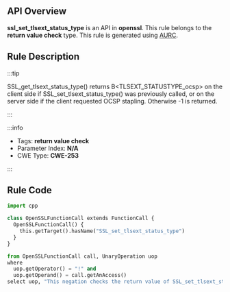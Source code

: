 ---
---


## API Overview
**ssl_set_tlsext_status_type** is an API in **openssl**. This rule belongs to the **return value check** type. This rule is generated using [AURC](../../tools/AURC).
## Rule Description

:::tip

SSL_get_tlsext_status_type() returns B\<TLSEXT_STATUSTYPE_ocsp\> on the client side if SSL_set_tlsext_status_type() was previously called, or on the server side if the client requested OCSP stapling. Otherwise -1 is returned.

:::

:::info

- Tags: **return value check**
- Parameter Index: **N/A**
- CWE Type: **CWE-253**

:::

## Rule Code
```python
import cpp

class OpenSSLFunctionCall extends FunctionCall {
  OpenSSLFunctionCall() {
    this.getTarget().hasName("SSL_set_tlsext_status_type")
  }
}

from OpenSSLFunctionCall call, UnaryOperation uop
where
  uop.getOperator() = "!" and
  uop.getOperand() = call.getAnAccess()
select uop, "This negation checks the return value of SSL_set_tlsext_status_type."
```